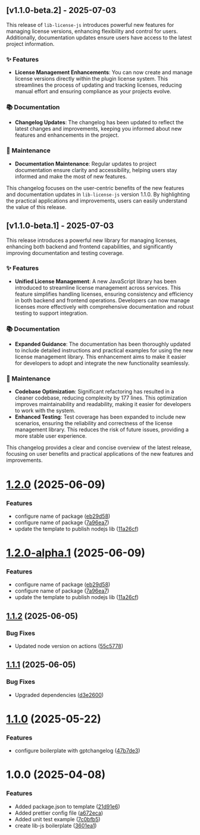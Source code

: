 ## [v1.1.0-beta.2] - 2025-07-03

This release of `lib-license-js` introduces powerful new features for managing license versions, enhancing flexibility and control for users. Additionally, documentation updates ensure users have access to the latest project information.

### ✨ Features  
- **License Management Enhancements**: You can now create and manage license versions directly within the plugin license system. This streamlines the process of updating and tracking licenses, reducing manual effort and ensuring compliance as your projects evolve.

### 📚 Documentation
- **Changelog Updates**: The changelog has been updated to reflect the latest changes and improvements, keeping you informed about new features and enhancements in the project.

### 🔧 Maintenance
- **Documentation Maintenance**: Regular updates to project documentation ensure clarity and accessibility, helping users stay informed and make the most of new features.


This changelog focuses on the user-centric benefits of the new features and documentation updates in `lib-license-js` version 1.1.0. By highlighting the practical applications and improvements, users can easily understand the value of this release.

## [v1.1.0-beta.1] - 2025-07-03

This release introduces a powerful new library for managing licenses, enhancing both backend and frontend capabilities, and significantly improving documentation and testing coverage.

### ✨ Features  
- **Unified License Management**: A new JavaScript library has been introduced to streamline license management across services. This feature simplifies handling licenses, ensuring consistency and efficiency in both backend and frontend operations. Developers can now manage licenses more effectively with comprehensive documentation and robust testing to support integration.

### 📚 Documentation
- **Expanded Guidance**: The documentation has been thoroughly updated to include detailed instructions and practical examples for using the new license management library. This enhancement aims to make it easier for developers to adopt and integrate the new functionality seamlessly.

### 🔧 Maintenance
- **Codebase Optimization**: Significant refactoring has resulted in a cleaner codebase, reducing complexity by 177 lines. This optimization improves maintainability and readability, making it easier for developers to work with the system.
- **Enhanced Testing**: Test coverage has been expanded to include new scenarios, ensuring the reliability and correctness of the license management library. This reduces the risk of future issues, providing a more stable user experience.

This changelog provides a clear and concise overview of the latest release, focusing on user benefits and practical applications of the new features and improvements.

# [1.2.0](https://github.com/LerianStudio/lib-js-boilerplate/compare/v1.1.2...v1.2.0) (2025-06-09)


### Features

* configure name of package ([eb29d58](https://github.com/LerianStudio/lib-js-boilerplate/commit/eb29d5810714679144dc12ee5a4729976410c020))
* configure name of package ([7a96ea7](https://github.com/LerianStudio/lib-js-boilerplate/commit/7a96ea7c42041f2f43b85ba5ba31ba581628cb18))
* update the template to publish nodejs lib ([11a26cf](https://github.com/LerianStudio/lib-js-boilerplate/commit/11a26cf7bfad79b980a350bc29f802d99a9440d3))

# [1.2.0-alpha.1](https://github.com/LerianStudio/lib-js-boilerplate/compare/v1.1.2...v1.2.0-alpha.1) (2025-06-09)


### Features

* configure name of package ([eb29d58](https://github.com/LerianStudio/lib-js-boilerplate/commit/eb29d5810714679144dc12ee5a4729976410c020))
* configure name of package ([7a96ea7](https://github.com/LerianStudio/lib-js-boilerplate/commit/7a96ea7c42041f2f43b85ba5ba31ba581628cb18))
* update the template to publish nodejs lib ([11a26cf](https://github.com/LerianStudio/lib-js-boilerplate/commit/11a26cf7bfad79b980a350bc29f802d99a9440d3))

## [1.1.2](https://github.com/LerianStudio/lib-js-boilerplate/compare/v1.1.1...v1.1.2) (2025-06-05)


### Bug Fixes

* Updated node version on actions ([55c5778](https://github.com/LerianStudio/lib-js-boilerplate/commit/55c577815cc2c6d0530cbf31391e6cb0f0078eef))

## [1.1.1](https://github.com/LerianStudio/lib-js-boilerplate/compare/v1.1.0...v1.1.1) (2025-06-05)


### Bug Fixes

* Upgraded dependencies ([d3e2600](https://github.com/LerianStudio/lib-js-boilerplate/commit/d3e2600d89f0bebbd704325d880f4a5b9e03755a))

# [1.1.0](https://github.com/LerianStudio/lib-js-boilerplate/compare/v1.0.0...v1.1.0) (2025-05-22)


### Features

* configure boilerplate with gptchangelog ([47b7de3](https://github.com/LerianStudio/lib-js-boilerplate/commit/47b7de3140cc1eed2444360582f0b9b968a2299a))

# 1.0.0 (2025-04-08)


### Features

* Added package.json to template ([21d91e6](https://github.com/LerianStudio/lib-js-boilerplate/commit/21d91e601929a7b998f772d2a5c10b052d113acc))
* Added prettier config file ([a672eca](https://github.com/LerianStudio/lib-js-boilerplate/commit/a672eca73b6b10125c26cc3cf084c7249f758930))
* Added unit test example ([7c0bfb5](https://github.com/LerianStudio/lib-js-boilerplate/commit/7c0bfb524b929e6af58da9d4fa03ed08ceb201c8))
* create lib-js boilerplate ([3601ea1](https://github.com/LerianStudio/lib-js-boilerplate/commit/3601ea1944a8a3542c29c31e8f3aaa32094b6173))
